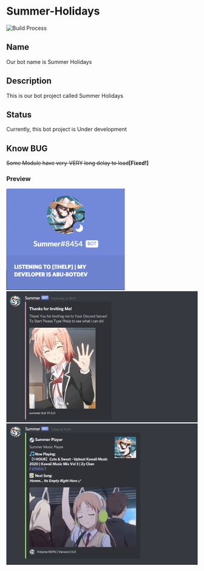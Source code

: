 # Summer-Holidays

![Build Process](https://img.shields.io/badge/build-process-green)

## Name
Our bot name is Summer Holidays

## Description
This is our bot project called Summer Holidays

## Status
Currently, this bot project is Under development<br>
## Know BUG
~~Some Module have very-VERY long delay to load~~**[Fixed!]**<br>
### Preview
![Activity](https://raw.githubusercontent.com/NatsuNTX/Summer-Holidays/main/preview/Activity.png)
![First Join](https://raw.githubusercontent.com/NatsuNTX/Summer-Holidays/main/preview/Join.png)
![Play_Music](https://raw.githubusercontent.com/NatsuNTX/Summer-Holidays/main/preview/Music.png)
